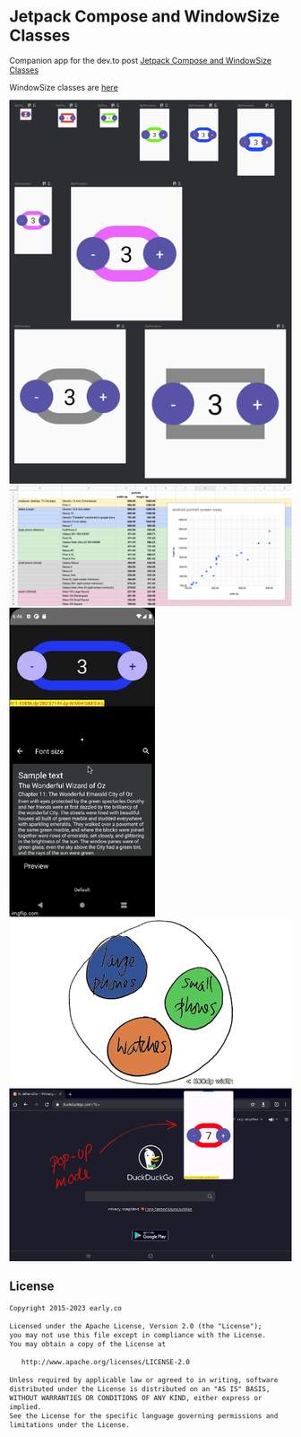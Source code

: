 # Jetpack Compose and WindowSize Classes

Companion app for the dev.to post [Jetpack Compose and WindowSize Classes](https://dev.to/erdo/jetpack-compose-and-responsive-layouts-3h98)

WindowSize classes are [here](https://github.com/erdo/compose-windowsize/tree/main/app/src/main/java/foo/bar/compose/ui/size)

![preview view showing multiple renders on different screen sizes](previews.png)
![range of different device screens](device_sample.png)
![example app showing a UI which adjusts itself based on how much screen it has available](responsive_ui_short.gif)
![venn diagram of devices <600dp in width](venn_diag.png)
![pop-up mode example](pop-up_view.png)

## License

    Copyright 2015-2023 early.co

    Licensed under the Apache License, Version 2.0 (the "License");
    you may not use this file except in compliance with the License.
    You may obtain a copy of the License at

       http://www.apache.org/licenses/LICENSE-2.0

    Unless required by applicable law or agreed to in writing, software
    distributed under the License is distributed on an "AS IS" BASIS,
    WITHOUT WARRANTIES OR CONDITIONS OF ANY KIND, either express or implied.
    See the License for the specific language governing permissions and
    limitations under the License.
